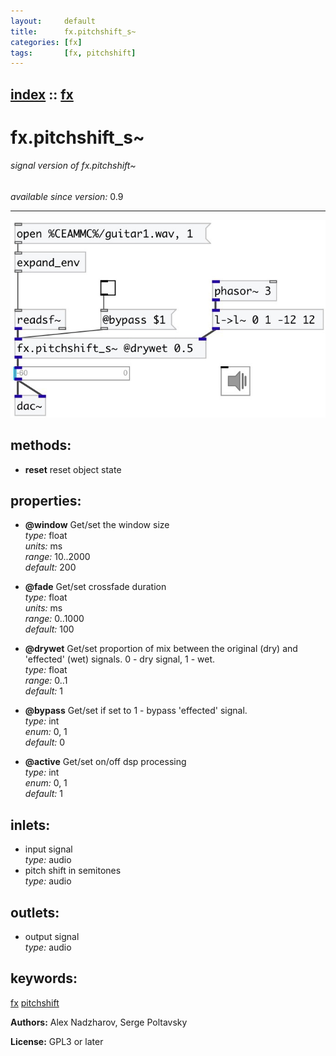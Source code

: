```yaml
---
layout:     default
title:      fx.pitchshift_s~
categories: [fx]
tags:       [fx, pitchshift]
---
```

[index](index.html) :: [fx](category_fx.html)
---

# fx.pitchshift_s~

###### signal version of fx.pitchshift~

*available since version:* 0.9

---




[![example](../examples/img/fx.pitchshift_s~.jpg)](../examples/pd/fx.pitchshift_s~.pd)





## methods:

* **reset**
reset object state<br>




## properties:

* **@window** 
Get/set the window size<br>
_type:_ float<br>
_units:_ ms<br>
_range:_ 10..2000<br>
_default:_ 200<br>

* **@fade** 
Get/set crossfade duration<br>
_type:_ float<br>
_units:_ ms<br>
_range:_ 0..1000<br>
_default:_ 100<br>

* **@drywet** 
Get/set proportion of mix between the original (dry) and &#39;effected&#39; (wet) signals. 0 -
dry signal, 1 - wet.<br>
_type:_ float<br>
_range:_ 0..1<br>
_default:_ 1<br>

* **@bypass** 
Get/set if set to 1 - bypass &#39;effected&#39; signal.<br>
_type:_ int<br>
_enum:_ 0, 1<br>
_default:_ 0<br>

* **@active** 
Get/set on/off dsp processing<br>
_type:_ int<br>
_enum:_ 0, 1<br>
_default:_ 1<br>



## inlets:

* input signal<br>
_type:_ audio
* pitch shift in semitones<br>
_type:_ audio



## outlets:

* output signal<br>
_type:_ audio



## keywords:

[fx](keywords/fx.html)
[pitchshift](keywords/pitchshift.html)






**Authors:** Alex Nadzharov, Serge Poltavsky




**License:** GPL3 or later





